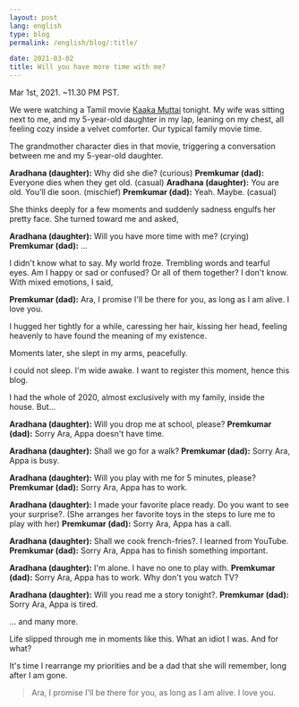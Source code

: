 ```yaml
---
layout: post
lang: english
type: blog
permalink: /english/blog/:title/

date: 2021-03-02
title: Will you have more time with me?
---
```


Mar 1st, 2021. ~11.30 PM PST.

We were watching a Tamil movie [Kaaka Muttai](https://www.imdb.com/title/tt3973410/) tonight. My wife was sitting next to me, and my 5-year-old daughter in my lap, leaning on my chest, all feeling cozy inside a velvet comforter. Our typical family movie time.

The grandmother character dies in that movie, triggering a conversation between me and my 5-year-old daughter.

**Aradhana (daughter):** Why did she die? (curious)
**Premkumar (dad):** Everyone dies when they get old. (casual)
**Aradhana (daughter):** You are old. You'll die soon. (mischief)
**Premkumar (dad):** Yeah. Maybe. (casual)

She thinks deeply for a few moments and suddenly sadness engulfs her pretty face. She turned toward me and asked,

**Aradhana (daughter):** Will you have more time with me? (crying)
**Premkumar (dad):** ...

I didn't know what to say. My world froze. Trembling words and tearful eyes. Am I happy or sad or confused? Or all of them together? I don't know. With mixed emotions, I said,

**Premkumar (dad):** Ara, I promise I'll be there for you, as long as I am alive. I love you.

I hugged her tightly for a while, caressing her hair, kissing her head, feeling heavenly to have found the meaning of my existence.

Moments later, she slept in my arms, peacefully.

I could not sleep. I'm wide awake. I want to register this moment, hence this blog.

I had the whole of 2020, almost exclusively with my family, inside the house. But...

**Aradhana (daughter):** Will you drop me at school, please?
**Premkumar (dad):** Sorry Ara, Appa doesn't have time.

**Aradhana (daughter):** Shall we go for a walk?
**Premkumar (dad):** Sorry Ara, Appa is busy.

**Aradhana (daughter):** Will you play with me for 5 minutes, please?
**Premkumar (dad):** Sorry Ara, Appa has to work.

**Aradhana (daughter):** I made your favorite place ready. Do you want to see your surprise?.
(She arranges her favorite toys in the steps to lure me to play with her)
**Premkumar (dad):** Sorry Ara, Appa has a call.

**Aradhana (daughter):** Shall we cook french-fries?. I learned from YouTube.
**Premkumar (dad):** Sorry Ara, Appa has to finish something important.

**Aradhana (daughter):** I'm alone. I have no one to play with.
**Premkumar (dad):** Sorry Ara, Appa has to work. Why don't you watch TV?

**Aradhana (daughter):** Will you read me a story tonight?.
**Premkumar (dad):** Sorry Ara, Appa is tired.

... and many more.

Life slipped through me in moments like this. What an idiot I was. And for what?

It's time I rearrange my priorities and be a dad that she will remember, long after I am gone.

> Ara, I promise I'll be there for you, as long as I am alive.  I love you.
